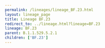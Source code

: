 ```yaml
---
permalink: /lineages/lineage_BF.23.html
layout: lineage_page
title: Lineage BF.23
redirect_to: ../lineage.html?lineage=BF.23
lineage: BF.23
parent: B.1.1.529.5.2.1
children: ['BF.23']
---
```

